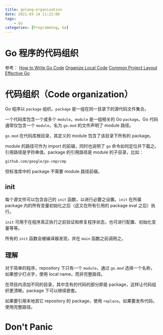 ```yaml
---
title: golang-organization
date: 2021-03-14 11:21:06
tags:
    - Go
categories: [Programming, Go]
---
```


# Go 程序的代码组织

参考：
[How to Write Go Code](https://golang.org/doc/code)
[Organize Local Code](https://stackoverflow.com/questions/55442878/organize-local-code-in-packages-using-go-modules/57314494#57314494)
[Common Project Layout](https://github.com/golang-standards/project-layout)
[Effective Go](https://golang.org/doc/effective_go)

# 代码组织（Code organization）

Go 程序以 `package` 组织。`package` 是一组在同一目录下的源代码文件集合。

一个代码库包含一个或多个 `module`。`module` 是一组相关的 Go `package`。Go 代码通常仅包含一个 `module`，名为 `go.mod` 的文件声明了 module 路径。

`go.mod` 在代码库根目录，其定义的 module 包含了该目录下所有的 package。

module 的路径可作为 import 的前缀，同时也说明了 `go` 命令如何定位并下载之。引用路径是字符串值，package 的引用路径是 module 的子目录，比如：

```bash
github.com/google/go-cmp/cmp
```

但标准库中的 package 不需要 module 路径前缀。

## init

每个源文件可以包含自己的 `init` 函数，以进行必要之设置。`init` 在所属 package 内的所有变量初始化之后（这又在所有引用的 package eval 之后）执行。

`init` 可用于在程序真正执行之前验证和修复程序状态，也可进行配置、初始化变量等等。

所有的 `init` 函数会被编译器发现，并在 `main` 函数之前调用之。

## 理解

对于简单的程序，repository 下只有一个 `module`，通过 `go.mod` 选择一个名称，如果想少打点字，使用 local name，而非完整路径。

在项目内添加不同的目录，其中含有的代码的部分即是 package，这样让代码组织更清晰。package 下可以继续嵌套。

如果要引用本地其它 repository 的 package，使用 `replace`。如果要发布代码，使用完整路径。

# Don't Panic

